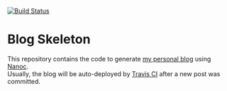 [![Build Status](https://travis-ci.org/edward852/blog-skeleton.svg?branch=master)](https://travis-ci.org/edward852/blog-skeleton)

# Blog Skeleton
This repository contains the code to generate [my personal blog](https://edward852.github.io/) using [Nanoc](https://nanoc.ws/).  
Usually, the blog will be auto-deployed by [Travis CI](https://travis-ci.org/) after a new post was committed.
